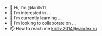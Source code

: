 - 👋 Hi, I’m @kirillv11
- 👀 I’m interested in ...
- 🌱 I’m currently learning ...
- 💞️ I’m looking to collaborate on ...
- 📫 How to reach me kirillv.2014@yandex.ru

<!---
kirillv11/kirillv11 is a ✨ special ✨ repository because its `README.md` (this file) appears on your GitHub profile.
You can click the Preview link to take a look at your changes.
--->
